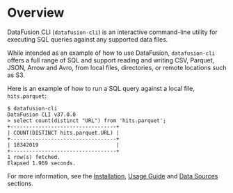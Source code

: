 <!---
  Licensed to the Apache Software Foundation (ASF) under one
  or more contributor license agreements.  See the NOTICE file
  distributed with this work for additional information
  regarding copyright ownership.  The ASF licenses this file
  to you under the Apache License, Version 2.0 (the
  "License"); you may not use this file except in compliance
  with the License.  You may obtain a copy of the License at

    http://www.apache.org/licenses/LICENSE-2.0

  Unless required by applicable law or agreed to in writing,
  software distributed under the License is distributed on an
  "AS IS" BASIS, WITHOUT WARRANTIES OR CONDITIONS OF ANY
  KIND, either express or implied.  See the License for the
  specific language governing permissions and limitations
  under the License.
-->

# Overview

DataFusion CLI (`datafusion-cli`) is an interactive command-line utility for executing
SQL queries against any supported data files.

While intended as an example of how to use DataFusion, `datafusion-cli` offers a
full range of SQL and support reading and writing CSV, Parquet, JSON, Arrow and
Avro, from local files, directories, or remote locations such as S3.

Here is an example of how to run a SQL query against a local file, `hits.parquet`:

```shell
$ datafusion-cli
DataFusion CLI v37.0.0
> select count(distinct "URL") from 'hits.parquet';
+----------------------------------+
| COUNT(DISTINCT hits.parquet.URL) |
+----------------------------------+
| 18342019                         |
+----------------------------------+
1 row(s) fetched.
Elapsed 1.969 seconds.
```

For more information, see the [Installation](installation), [Usage Guide](usage)
and [Data Sources](datasources) sections.
